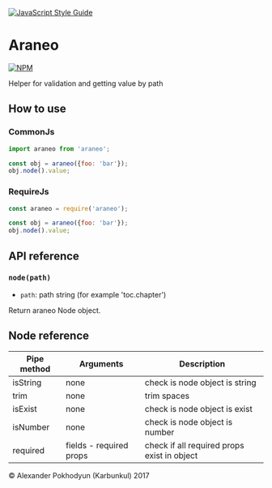 [![JavaScript Style Guide](https://img.shields.io/badge/code_style-standard-brightgreen.svg)](https://standardjs.com)

# Araneo

[![NPM](https://nodei.co/npm/araneo.png)](https://nodei.co/npm/araneo/)

Helper for validation and getting value by path

## How to use

### CommonJs

```js
import araneo from 'araneo';

const obj = araneo({foo: 'bar'});
obj.node().value;
```

### RequireJs

```js
const araneo = require('araneo');

const obj = araneo({foo: 'bar'});
obj.node().value;
```

## API reference

### `node(path)`

* `path`: path string (for example 'toc.chapter')

Return araneo Node object.

## Node reference

| Pipe method | Arguments                  | Description                                 |
|-------------|----------------------------|---------------------------------------------|
| isString    |none                        | check is node object is string              |
| trim        |none                        | trim spaces                                 |
| isExist     |none                        | check is node object is exist               |
| isNumber    |none                        | check is node object is number              |
| required    |fields - required props     | check if all required props exist in object |

© Alexander Pokhodyun (Karbunkul) 2017
